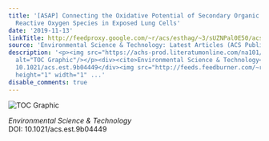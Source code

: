 ```yaml
---
title: '[ASAP] Connecting the Oxidative Potential of Secondary Organic Aerosols with
  Reactive Oxygen Species in Exposed Lung Cells'
date: '2019-11-13'
linkTitle: http://feedproxy.google.com/~r/acs/esthag/~3/sUZNPal0E50/acs.est.9b04449
source: 'Environmental Science & Technology: Latest Articles (ACS Publications)'
description: '<p><img src="https://achs-prod.literatumonline.com/na101/home/literatum/publisher/achs/journals/content/esthag/0/esthag.ahead-of-print/acs.est.9b04449/20191113/images/medium/es9b04449_0004.gif"
  alt="TOC Graphic"/></p><div><cite>Environmental Science & Technology</cite></div><div>DOI:
  10.1021/acs.est.9b04449</div><img src="http://feeds.feedburner.com/~r/acs/esthag/~4/sUZNPal0E50"
  height="1" width="1" ...'
disable_comments: true
---
```

<p><img src="https://achs-prod.literatumonline.com/na101/home/literatum/publisher/achs/journals/content/esthag/0/esthag.ahead-of-print/acs.est.9b04449/20191113/images/medium/es9b04449_0004.gif" alt="TOC Graphic"/></p><div><cite>Environmental Science & Technology</cite></div><div>DOI: 10.1021/acs.est.9b04449</div><img src="http://feeds.feedburner.com/~r/acs/esthag/~4/sUZNPal0E50" height="1" width="1" ...